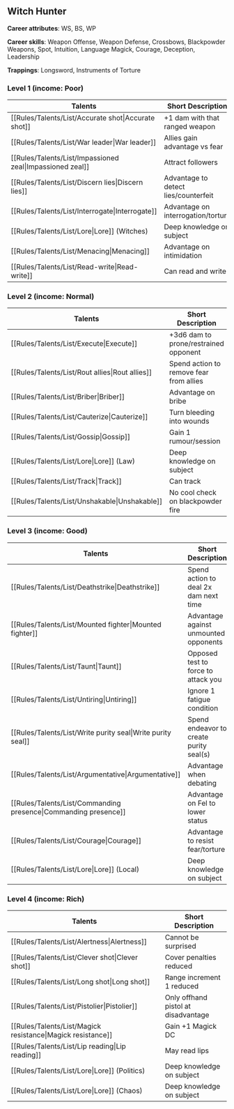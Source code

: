 
## Witch Hunter

**Career attributes**: WS, BS, WP

**Career skills**: Weapon Offense, Weapon Defense, Crossbows, Blackpowder Weapons, Spot, Intuition, Language Magick, Courage, Deception, Leadership

**Trappings**: Longsword, Instruments of Torture

### Level 1 (income: Poor)

| Talents | Short Description |
| --- | --- |
| [[Rules/Talents/List/Accurate shot\|Accurate shot]] | +1 dam with that ranged weapon |
| [[Rules/Talents/List/War leader\|War leader]] | Allies gain advantage vs fear |
| [[Rules/Talents/List/Impassioned zeal\|Impassioned zeal]] | Attract followers |
| [[Rules/Talents/List/Discern lies\|Discern lies]] | Advantage to detect lies/counterfeit |
| [[Rules/Talents/List/Interrogate\|Interrogate]] | Advantage on interrogation/torture |
| [[Rules/Talents/List/Lore\|Lore]] (Witches) | Deep knowledge on subject |
| [[Rules/Talents/List/Menacing\|Menacing]] | Advantage on intimidation |
| [[Rules/Talents/List/Read-write\|Read-write]] | Can read and write |


### Level 2 (income: Normal)

| Talents | Short Description |
| --- | --- |
| [[Rules/Talents/List/Execute\|Execute]] | +3d6 dam to prone/restrained opponent |
| [[Rules/Talents/List/Rout allies\|Rout allies]] | Spend action to remove fear from allies |
| [[Rules/Talents/List/Briber\|Briber]] | Advantage on bribe |
| [[Rules/Talents/List/Cauterize\|Cauterize]] | Turn bleeding into wounds |
| [[Rules/Talents/List/Gossip\|Gossip]] | Gain 1 rumour/session |
| [[Rules/Talents/List/Lore\|Lore]] (Law) | Deep knowledge on subject |
| [[Rules/Talents/List/Track\|Track]] | Can track |
| [[Rules/Talents/List/Unshakable\|Unshakable]] | No cool check on blackpowder fire |


### Level 3 (income: Good)

| Talents | Short Description |
| --- | --- |
| [[Rules/Talents/List/Deathstrike\|Deathstrike]] | Spend action to deal 2x dam next time |
| [[Rules/Talents/List/Mounted fighter\|Mounted fighter]] | Advantage against unmounted opponents |
| [[Rules/Talents/List/Taunt\|Taunt]] | Opposed test to force to attack you |
| [[Rules/Talents/List/Untiring\|Untiring]] | Ignore 1 fatigue condition |
| [[Rules/Talents/List/Write purity seal\|Write purity seal]] | Spend endeavor to create purity seal(s) |
| [[Rules/Talents/List/Argumentative\|Argumentative]] | Advantage when debating |
| [[Rules/Talents/List/Commanding presence\|Commanding presence]] | Advantage on Fel to lower status |
| [[Rules/Talents/List/Courage\|Courage]] | Advantage to resist fear/torture |
| [[Rules/Talents/List/Lore\|Lore]] (Local) | Deep knowledge on subject |


### Level 4 (income: Rich)

| Talents | Short Description |
| --- | --- |
| [[Rules/Talents/List/Alertness\|Alertness]] | Cannot be surprised |
| [[Rules/Talents/List/Clever shot\|Clever shot]] | Cover penalties reduced |
| [[Rules/Talents/List/Long shot\|Long shot]] | Range increment 1 reduced |
| [[Rules/Talents/List/Pistolier\|Pistolier]] | Only offhand pistol at disadvantage |
| [[Rules/Talents/List/Magick resistance\|Magick resistance]] | Gain +1 Magick DC |
| [[Rules/Talents/List/Lip reading\|Lip reading]] | May read lips |
| [[Rules/Talents/List/Lore\|Lore]] (Politics) | Deep knowledge on subject |
| [[Rules/Talents/List/Lore\|Lore]] (Chaos) | Deep knowledge on subject |


